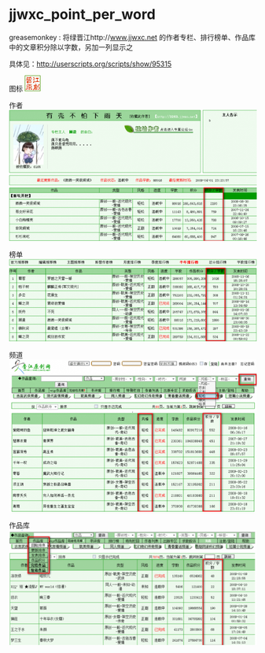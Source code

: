 jjwxc_point_per_word
====================

greasemonkey : 
将绿晋江http://www.jjwxc.net 的作者专栏、排行榜单、作品库中的文章积分除以字数，另加一列显示之

具体见：http://userscripts.org/scripts/show/95315

图标
![jjwxc.png](jjwxc.png)

作者
![writer.png](writer.png)

榜单
![bangdan.png](bangdan.png)

频道
![pindao.png](pindao.png)

作品库
![zuopinku.png](zuopinku.png)


